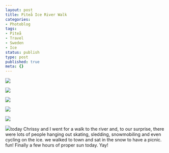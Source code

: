 ```yaml
---
layout: post
title: Piteå Ice River Walk
categories:
- Photoblog
tags:
- Piteå
- Travel
- Sweden
- Ice
status: publish
type: post
published: true
meta: {}
---
```


![](/squarespace_images/static_500baf96c4aa540325612fa5_5019f37de4b0b45850a90f31_5019f37de4b0b45850a90f32_1295737944000__img.jpg_)
  

  
   
![](/squarespace_images/static_500baf96c4aa540325612fa5_5019f37de4b0b45850a90f31_5019f37de4b0b45850a90f33_1295737944000__img.jpg_)
  

  
   
![](/squarespace_images/static_500baf96c4aa540325612fa5_5019f37de4b0b45850a90f31_5019f37de4b0b45850a90f34_1295737944000__img.jpg_)
  

  
   
![](/squarespace_images/static_500baf96c4aa540325612fa5_5019f37de4b0b45850a90f31_5019f37de4b0b45850a90f35_1295737944000__img.jpg_)
  

  
   
![](/squarespace_images/static_500baf96c4aa540325612fa5_5019f37de4b0b45850a90f31_5019f37de4b0b45850a90f36_1295737944000__img.jpg_)
  

  
   
![](/squarespace_images/static_500baf96c4aa540325612fa5_5019f37de4b0b45850a90f31_5019f37de4b0b45850a90f37_1295737944000__img.jpg_)today Chrissy and I went for a walk to the river and, to our surprise, there were lots of people hanging out skating, sledding, snowmobiling and even cycling on the ice. we walked to town and sat in the snow to have a picnic. fun! Finally a few hours of proper sun today. Yay!
